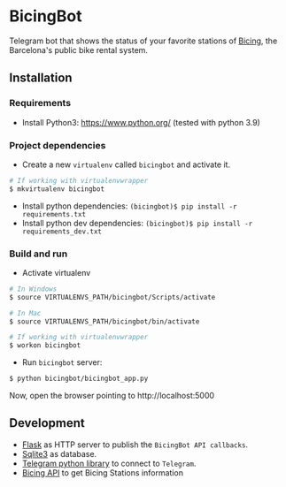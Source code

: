 # BicingBot

Telegram bot that shows the status of your favorite stations of [Bicing](https://www.bicing.cat/), the Barcelona's public bike rental system.

## Installation

### Requirements

* Install Python3: https://www.python.org/ (tested with python 3.9)
### Project dependencies

* Create a new `virtualenv` called `bicingbot` and activate it.

```sh
# If working with virtualenvwrapper
$ mkvirtualenv bicingbot
```

* Install python dependencies: `(bicingbot)$ pip install -r requirements.txt`
* Install python dev dependencies: `(bicingbot)$ pip install -r requirements_dev.txt`

### Build and run
* Activate virtualenv

```sh
# In Windows
$ source VIRTUALENVS_PATH/bicingbot/Scripts/activate
```

```sh
# In Mac
$ source VIRTUALENVS_PATH/bicingbot/bin/activate
```

```sh
# If working with virtualenvwrapper
$ workon bicingbot
```

* Run `bicingbot` server:

```sh
$ python bicingbot/bicingbot_app.py
```

Now, open the browser pointing to http://localhost:5000

## Development

* [Flask](https://flask.palletsprojects.com/en/1.1.x/) as HTTP server to publish the `BicingBot API callbacks`.
* [Sqlite3](https://docs.python.org/3/library/sqlite3.html) as database.
* [Telegram python library](https://github.com/python-telegram-bot/python-telegram-bot) to connect to `Telegram`.
* [Bicing API](https://www.bicing.barcelona/get-stations) to get Bicing Stations information
